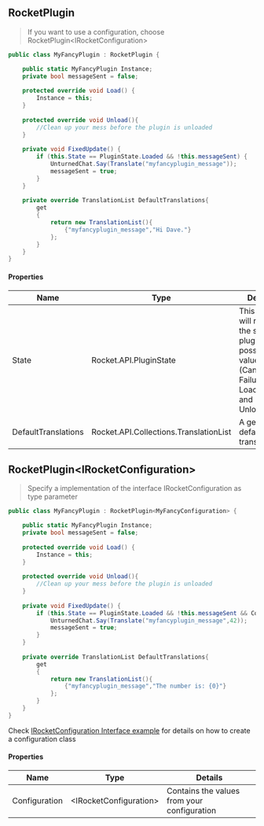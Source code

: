## RocketPlugin
> If you want to use a configuration, choose RocketPlugin&lt;IRocketConfiguration&gt;

```csharp
public class MyFancyPlugin : RocketPlugin {

	public static MyFancyPlugin Instance;
	private bool messageSent = false;
	
	protected override void Load() {
		Instance = this;
	}
	
	protected override void Unload(){
		//Clean up your mess before the plugin is unloaded
	}
	
	private void FixedUpdate() {
		if (this.State == PluginState.Loaded && !this.messageSent) {
			UnturnedChat.Say(Translate("myfancyplugin_message"));
			messageSent = true;
		}
	}
	
	private override TranslationList DefaultTranslations{
		get
		{
			return new TranslationList(){
				{"myfancyplugin_message","Hi Dave."}
			};
		}
	}
}
```

#### Properties
Name | Type | Details
---------- | ---------- | ----------
State | Rocket.API.PluginState | This getter will return the state of plugin, possible values are (Cancelled, Failure, Loaded and Unloaded)
DefaultTranslations | Rocket.API.Collections.TranslationList | A getter for default translations

## RocketPlugin&lt;IRocketConfiguration&gt;
> Specify a implementation of the interface IRocketConfiguration as type parameter

```csharp
public class MyFancyPlugin : RocketPlugin<MyFancyConfiguration> {

	public static MyFancyPlugin Instance;
	private bool messageSent = false;
	
	protected override void Load() {
		Instance = this;
	}
	
	protected override void Unload(){
		//Clean up your mess before the plugin is unloaded
	}
	
	private void FixedUpdate() {
		if (this.State == PluginState.Loaded && !this.messageSent && Configuration.ShowConfiguration) {
			UnturnedChat.Say(Translate("myfancyplugin_message",42));
			messageSent = true;
		}
	}
	
	private override TranslationList DefaultTranslations{
		get
		{
			return new TranslationList(){
				{"myfancyplugin_message","The number is: {0}"}
			};
		}
	}
}
```

<aside class="notice">
Check <a href="#irocketconfiguration">IRocketConfiguration Interface example</a> for details on how to create a configuration class 
</aside>

#### Properties
Name | Type | Details
---------- | ---------- | ----------
Configuration | &lt;IRocketConfiguration&gt; | Contains the values from your configuration
